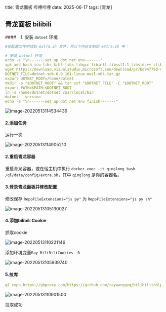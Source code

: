 title: 青龙面板 哔哩哔哩
date: 2025-06-17
tags: [青龙]

## 青龙面板 bilibili

####　1. 安装 `dotnet` 环境

```yaml
#在配置文件中找到 extra.sh 文件，将以下内容复制到 extra.sh 中：
 
# 安装 dotnet 环境
echo -e "\n-------set up dot net env-------"
apk add bash icu-libs krb5-libs libgcc libintl libssl1.1 libstdc++ zlib
wget https://download.visualstudio.microsoft.com/download/pr/bd94779d-c7c4-47fd-b80a-0088caa0afc6/40f115bbf4c068359e7a066fe0b03dbc/dotnet-sdk-6.0.101-linux-musl-x64.tar.gz
DOTNET_FILE=dotnet-sdk-6.0.101-linux-musl-x64.tar.gz
export DOTNET_ROOT=/home/dotnet
mkdir -p "$DOTNET_ROOT" && tar zxf "$DOTNET_FILE" -C "$DOTNET_ROOT"
export PATH=$PATH:$DOTNET_ROOT
ln -s /home/dotnet/dotnet /usr/local/bin
dotnet --version
echo -e "\n-------set up dot net env finish-------"
```

![image-20220513114534436](https://s2.loli.net/2022/05/13/nl8pyBPGUMOHeu2.png)

#### 2.添加任务

运行一次

![image-20220513114905210](https://s2.loli.net/2022/05/13/cBDbQE2GMhFNeZp.png)

#### 2.重启青龙容器

重启青龙容器，或在宿主机中执行 `docker exec -it qinglong bash /ql/data/config/extra.sh`，其中 `qinglong` 是你的容器名。

#### 3.登录青龙面板并修改配置

修改保存 `RepoFileExtensions="js py"` 为 `RepoFileExtensions="js py sh"`

![image-20220513105130027](https://s2.loli.net/2022/05/13/E3sjSCFig2Yy8ft.png)

#### 4.添加bilibili  Cookie

抓取cookie

![image-20220513110221146](https://s2.loli.net/2022/05/13/xgQy1UoeXNzWKbs.png)

添加环境变量`Ray_BiliBiliCookies__0`

![image-20220513105939740](https://s2.loli.net/2022/05/13/nOu2iLjfSC6Kloc.png)

#### 5.拉库

```yaml
ql repo https://ghproxy.com/https://github.com/raywangqvq/bilibilitoolpro.git "bili_task_"
```


![image-20220513110901500](https://s2.loli.net/2022/05/13/PlxNCOzMnyiVDZ2.png)

拉取成功

